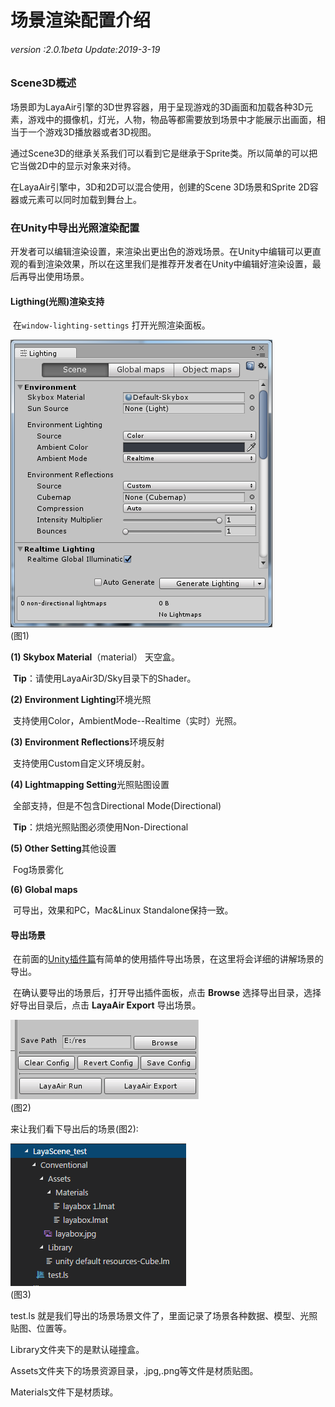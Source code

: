 # 场景渲染配置介绍

###### *version :2.0.1beta   Update:2019-3-19*

### Scene3D概述

​	场景即为LayaAir引擎的3D世界容器，用于呈现游戏的3D画面和加载各种3D元素，游戏中的摄像机，灯光，人物，物品等都需要放到场景中才能展示出画面，相当于一个游戏3D播放器或者3D视图。

通过Scene3D的继承关系我们可以看到它是继承于Sprite类。所以简单的可以把它当做2D中的显示对象来对待。

在LayaAir引擎中，3D和2D可以混合使用，创建的Scene 3D场景和Sprite 2D容器或元素可以同时加载到舞台上。

### 在Unity中导出光照渲染配置

​	开发者可以编辑渲染设置，来渲染出更出色的游戏场景。在Unity中编辑可以更直观的看到渲染效果，所以在这里我们是推荐开发者在Unity中编辑好渲染设置，最后再导出使用场景。

#### Ligthing(光照)渲染支持

​	在`window-lighting-settings` 打开光照渲染面板。

![](img/1.png)<br>(图1)

**(1) Skybox Material**（material） 天空盒。

​	**Tip**：请使用LayaAir3D/Sky目录下的Shader。

**(2) Environment Lighting**环境光照

​	支持使用Color，AmbientMode--Realtime（实时）光照。

**(3) Environment Reflections**环境反射

​	支持使用Custom自定义环境反射。

**(4) Lightmapping Setting**光照贴图设置

​	全部支持，但是不包含Directional Mode(Directional) 

​	**Tip**：烘焙光照贴图必须使用Non-Directional

**(5) Other Setting**其他设置

​	Fog场景雾化

**(6) Global maps**

​	可导出，效果和PC，Mac&Linux Standalone保持一致。

#### 导出场景

​	在前面的[Unity插件篇](地址)有简单的使用插件导出场景，在这里将会详细的讲解场景的导出。

​	在确认要导出的场景后，打开导出插件面板，点击 **Browse** 选择导出目录，选择好导出目录后，点击 **LayaAir Export** 导出场景。

![](img/2.png)<br>(图2)

来让我们看下导出后的场景(图2):

![](img/3.png)<br>(图3)

test.ls 就是我们导出的场景场景文件了，里面记录了场景各种数据、模型、光照贴图、位置等。

Library文件夹下的是默认碰撞盒。

Assets文件夹下的场景资源目录，.jpg,.png等文件是材质贴图。

Materials文件下是材质球。


